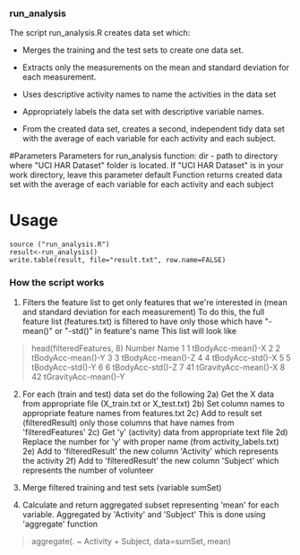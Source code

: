 ### run_analysis
The script run_analysis.R creates data set which:
- Merges the training and the test sets to create one data set.
- Extracts only the measurements on the mean and standard deviation for each measurement. 
- Uses descriptive activity names to name the activities in the data set
- Appropriately labels the data set with descriptive variable names. 

- From the created data set, creates a second, independent tidy data set with the average of each variable for each activity and each subject.

#Parameters
Parameters for run_analysis function:
    dir - path to directory where "UCI HAR Dataset" folder is located. If "UCI HAR Dataset" is in your work directory, leave this parameter default
Function returns created data set with the average of each variable for each activity and each subject

# Usage
    source ("run_analysis.R")
    result<-run_analysis()
    write.table(result, file="result.txt", row.name=FALSE)

### How the script works
1. Filters the feature list to get only features that we're interested in (mean and standard deviation for each measurement)
To do this, the full feature list (features.txt) is filtered to have only those which have "-mean()" or "-std()" in feature's name
This list will look like
> head(filteredFeatures, 8)
  Number                 Name
1      1    tBodyAcc-mean()-X
2      2    tBodyAcc-mean()-Y
3      3    tBodyAcc-mean()-Z
4      4     tBodyAcc-std()-X
5      5     tBodyAcc-std()-Y
6      6     tBodyAcc-std()-Z
7     41 tGravityAcc-mean()-X
8     42 tGravityAcc-mean()-Y

2. For each (train and test) data set do the following
2a) Get the X data from appropriate file (X_train.txt or X_test.txt)
2b) Set column names to appropriate feature names from features.txt 
2c) Add to result set (filteredResult) only those columns that have names from 'filteredFeatures'
2c) Get 'y' (activity) data from appropriate text file
2d) Replace the number for 'y' with proper name (from activity_labels.txt)
2e) Add to 'filteredResult' the new column 'Activity' which represents the activity
2f) Add to 'filteredResult' the new column 'Subject'  which represents the number of volunteer

3. Merge filtered training and test sets (variable sumSet)

4. Calculate and return aggregated subset representing 'mean' for each variable. Aggregated by 'Activity' and 'Subject'
This is done using 'aggregate' function
> aggregate(. ~ Activity + Subject, data=sumSet, mean)




